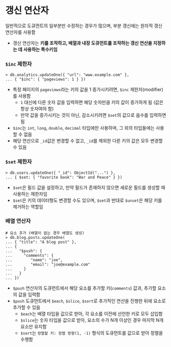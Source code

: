# 갱신 연산자

일반적으로 도큐먼트의 일부분만 수정하는 경우가 많으며, 부분 갱신에는 원자적 갱신 연산자를 사용함
* 갱신 연산자는 **키를 조작하고, 배열과 내장 도큐먼트를 조작하는 갱신 연산을 지정하는 데 사용하는 특수키임**

### `$inc` 제한자

```shell
> db.analytics.updateOne({ "url": "www.example.com" },
... { "$inc": { "pageviews": 1 } })
```

* 특정 페이지의 `pageviews`라는 키의 값을 1 증가시키려면, `$inc` 제한자(modifier)를 사용함
	* `1` 대신에 다른 숫자 값을 입력하면 해당 숫자만큼 키의 값이 증가하게 됨 (값은 항상 숫자여야 함)
	* 만약 값을 증가시키는 것이 아닌, 감소시키려면 `$set`의 값으로 음수를 입력하면 됨
* `$inc`는 `int`, `long`, `double`, `decimal` 타입에만 사용하며, 그 외의 타입들에는 사용할 수 없음
* 해당 연산으로 `_id`값은 변경할 수 없고, `_id`를 제외한 다른 키의 값은 모두 변경할 수 있음

### `$set` 제한자

```shell
> db.users.updateOne({ "_id": ObjectId("...") },
... { $set: { "favorite book": "War and Peace" } })
```

* `$set`은 필드 값을 설정하고, 만약 필드가 존재하지 않으면 새로운 필드를 생성할 때 사용하는 제한자임
* `$set`은 키의 데이터형도 변경할 수도 있으며, `$set`과 반대로 `$unset`은 해당 키를 제거하는 역할임

### 배열 연산자

```shell
# 요소 추가 (배열이 없는 경우 배열도 생성)
> db.blog.posts.updateOne(
... { "title": "A blog post" },
... {
...   "$push": {
...     "comments": {
...        "name": "joe",
...        "email": "joe@example.com"
...     }
...   }
... })     
```

* `$push` 연산자의 도큐먼트에서 해당 요소를 추가할 키(`comments`) 값과, 추가할 요소의 값을 입력함
* `$push` 도큐먼트에서 `$each`, `$slice`, `$sort`로 추가적인 연산을 진행한 뒤에 요소로 추가할 수 있음
	* `$each`는 배열 타입을 값으로 받아, 각 요소를 이전에 선언한 키로 모두 삽입함
	* `$slice`는 숫자 타입을 값으로 받아, 요소의 수가 N개 이상인 경우 마지막 N개 요소만 유지함
	* `$sort`는 `정렬할 키: 정렬 방향(1, -1)` 형식의 도큐먼트를 값으로 받아 정렬을 수행함
